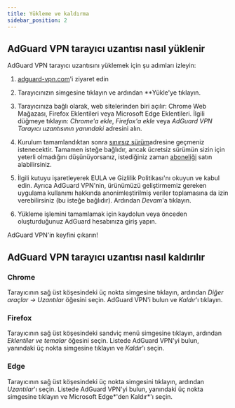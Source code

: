 ```yaml
---
title: Yükleme ve kaldırma
sidebar_position: 2
---
```


## AdGuard VPN tarayıcı uzantısı nasıl yüklenir

AdGuard VPN tarayıcı uzantısını yüklemek için şu adımları izleyin:

1. [adguard-vpn.com](https://adguard-vpn.com/browser-extension/overview.html)'i ziyaret edin

2. Tarayıcınızın simgesine tıklayın ve ardından **Yükle'ye tıklayın.

3. Tarayıcınıza bağlı olarak, web sitelerinden biri açılır: Chrome Web Mağazası, Firefox Eklentileri veya Microsoft Edge Eklentileri. İlgili düğmeye tıklayın: *Chrome'a ekle*, *Firefox'a ekle* veya *AdGuard VPN Tarayıcı uzantısının yanındaki* adresini alın.

4. Kurulum tamamlandıktan sonra [sınırsız sürüm](https://adguard-vpn.com/thankyou.html)adresine geçmeniz istenecektir. Tamamen isteğe bağlıdır, ancak ücretsiz sürümün sizin için yeterli olmadığını düşünüyorsanız, istediğiniz zaman [aboneliği](/general/subscription.md) satın alabilirsiniz.

4. İlgili kutuyu işaretleyerek EULA ve Gizlilik Politikası'nı okuyun ve kabul edin. Ayrıca AdGuard VPN'nin, ürünümüzü geliştirmemiz gereken uygulama kullanımı hakkında anonimleştirilmiş veriler toplamasına da izin verebilirsiniz (bu isteğe bağlıdır). Ardından *Devam*'a tıklayın.

5. Yükleme işlemini tamamlamak için kaydolun veya önceden oluşturduğunuz AdGuard hesabınıza giriş yapın.

AdGuard VPN'in keyfini çıkarın!

## AdGuard VPN tarayıcı uzantısı nasıl kaldırılır

### Chrome

Tarayıcının sağ üst köşesindeki üç nokta simgesine tıklayın, ardından *Diğer araçlar -> Uzantılar* öğesini seçin. AdGuard VPN'i bulun ve *Kaldır*'ı tıklayın.

### Firefox

Tarayıcının sağ üst köşesindeki sandviç menü simgesine tıklayın, ardından *Eklentiler ve temalar* öğesini seçin. Listede AdGuard VPN'yi bulun, yanındaki üç nokta simgesine tıklayın ve *Kaldır*'ı seçin.

### Edge

Tarayıcının sağ üst köşesindeki üç nokta simgesini tıklayın, ardından *Uzantılar*'ı seçin. Listede AdGuard VPN'yi bulun, yanındaki üç nokta simgesine tıklayın ve Microsoft Edge*'den Kaldır*'ı seçin.